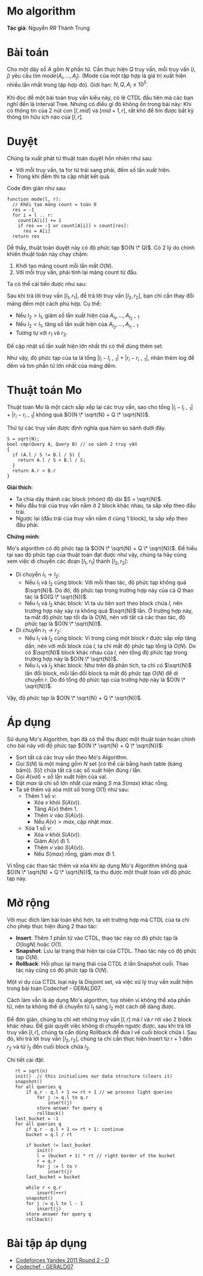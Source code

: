 # Mo algorithm

**Tác giả**: Nguyễn *RR* Thành Trung

# Bài toán

Cho một dãy số $A$ gồm $N$ phần tử. Cần thực hiện $Q$ truy vấn, mỗi truy vấn $(i, j)$ yêu cầu tìm $mode(A_i, ..., A_j)$. (Mode của một tập hợp là giá trị xuất hiện nhiều lần nhất trong tập hợp đó). Giới hạn: $N, Q, A_i \le 10^5$.

Khi đọc đề một bài toán truy vấn kiểu này, có lẽ CTDL đầu tiên mà các bạn nghĩ đến là Interval Tree. Nhưng có điều gì đó không ổn trong bài này: Khi có thông tin của 2 nút con $[l, mid]$ và $[mid+1, r]$, rất khó để tìm được bất kỳ thông tin hữu ích nào của $[l, r]$.

# Duyệt

Chúng ta xuất phát từ thuật toán duyệt hồn nhiên như sau:

- Với mỗi truy vấn, ta for từ trái sang phải, đếm số lần xuất hiện.
- Trong khi đếm thì ta cập nhật kết quả.

Code đơn giản như sau:

```
function mode(l, r):
  // Khởi tạo mảng count = toàn 0
  res = -1
  for i = l .. r:
    count[A[i]] += 1
    if res == -1 or count[A[i]] > count[res]:
      res = A[i]
  return res
```

Dễ thấy, thuật toán duyệt này có độ phức tạp $O(N \* Q)$. Có 2 lý do chính khiến thuật toán này chạy chậm:

1. Khởi tạo mảng count mỗi lần mất $O(N)$.
2. Với mỗi truy vấn, phải tính lại mảng count từ đầu.

Ta có thể cải tiến được như sau:

Sau khi trả lời truy vấn $[l_1, r_1]$, để trả lời truy vấn $[l_2, r_2]$, bạn chỉ cần thay đổi mảng đếm một cách phù hợp. Cụ thể:

- Nếu $l_2 > l_1$, giảm số lần xuất hiện của $A_{l_1}, ..., A_{l_2-1}$
- Nếu $l_2 < l_1$, tăng số lần xuất hiện của $A_{l_2}, ..., A_{l_1-1}$
- Tương tự với $r_1$ và $r_2$.

Để cập nhật số lần xuất hiện lớn nhất thì có thể dùng thêm set.

Như vậy, độ phức tạp của ta là tổng $|l_i - l_{i-1}| + |r_i - r_{i-1}|$, nhân thêm log để đếm và tìm phần tử lớn nhất của mảng đếm.

# Thuật toán Mo

Thuật toán Mo là một cách sắp xếp lại các truy vấn, sao cho tổng $|l_i - l_{i-1}| + |r_i - r_{i-1}|$ không quá $O(N \* \sqrt{N} + Q \* \sqrt{N})$.

Thứ tự các truy vấn được định nghĩa qua hàm so sánh dưới đây.

```
S = sqrt(N);
bool cmp(Query A, Query B) // so sánh 2 truy vấn
{
  if (A.l / S != B.l / S) {
    return A.l / S < B.l / S;
  }
  return A.r < B.r
}

```

**Giải thích**:

- Ta chia dãy thành các block (nhóm) độ dài $S = \sqrt{N}$.
- Nếu đầu trái của truy vấn nằm ở 2 block khác nhau, ta sắp xếp theo đầu trái.
- Ngược lại (đầu trái của truy vấn nằm ở cùng 1 block), ta sắp xếp theo đầu phải.

**Chứng minh**:

Mo's algorithm có độ phức tạp là $O(N \* \sqrt{N} + Q \* \sqrt{N})$. Để hiểu tại sao độ phức tạp của thuật toán đạt được như vậy, chúng ta hãy cùng xem việc di chuyển các đoạn $[l_1,r_1]$ thành $[l_2,r_2]$:

- Di chuyển $l_1 \rightarrow l_2$:
    - Nếu $l_1$ và $l_2$ cùng block: Với mỗi thao tác, độ phức tạp không quá $\sqrt{N}$. Do đó, độ phức tạp trong trường hợp này của cả $Q$ thao tác là $O(Q \* \sqrt{N})$.
    - Nếu $l_1$ và $l_2$ khác block: Vì ta ưu tiên sort theo block chứa $l$, nên trường hợp này xảy ra không quá $\sqrt{N}$ lần. Ở trường hợp này, ta mất độ phức tạp tối đa là $O(N)$, nên với tất cả các thao tác, độ phức tạp là $O(N \* \sqrt{N})$.
- Di chuyển $r_1 \rightarrow r_2$:
    - Nếu $l_1$ và $l_2$ cùng block: Vì trong cùng một block $r$ được sắp xếp tăng dần, nên với mỗi block của $l$, ta chỉ mất độ phức tạp tổng là $O(N)$. Do có $\sqrt{N}$ block khác nhau của $l$, nên tổng độ phức tạp trong trường hợp này là $O(N \* \sqrt{N})$.
    - Nếu $l_1$ và $l_2$ khác block: Như trên đã phân tích, ta chỉ có $\sqrt{N}$ lần đổi block, mỗi lần đổi block ta mất độ phức tạp $O(N)$ để di chuyển $r$. Do đó tổng độ phức tạp của trường hợp này là $O(N \* \sqrt{N})$.

Vậy, độ phức tạp là $O(N \* \sqrt{N} + Q \* \sqrt{N})$.

# Áp dụng

Sử dụng Mo's Algorithm, bạn đã có thể thu được một thuật toán hoàn chỉnh cho bài này với độ phức tạp $O(N \* \sqrt{N} + Q \* \sqrt{N})$:

- Sort tất cả các truy vấn theo Mo's Algorithm.
- Gọi $S(N)$ là một mảng gồm $N$ set (có thể cài bằng hash table (bảng băm)). $S(i)$ chứa tất cả các số xuất hiện đúng $i$ lần.
- Gọi $A(val)$ = số lần xuất hiện của val.
- Đặt $max$ là chỉ số lớn nhất của mảng $S$ mà $S(max)$ khác rỗng.
- Ta sẽ thêm và xóa một số trong O(1) như sau:
    - Thêm 1 số $v$:
        - Xóa $v$ khỏi $S(A(v))$.
        - Tăng $A(v)$ thêm 1.
        - Thêm $v$ vào $S(A(v))$.
        - Nếu $A(v) > max$, cập nhật $max$.
    - Xóa 1 số $v$:
        - Xóa $v$ khỏi $S(A(v))$.
        - Giảm $A(v)$ đi 1.
        - Thêm $v$ vào $S(A(v))$.
        - Nếu $S(max)$ rỗng, giảm $max$ đi 1.

Vì tổng các thao tác thêm và xóa khi áp dụng Mo's Algorithm không quá $O(N \* \sqrt{N} + Q \* \sqrt{N})$, ta thu được một thuật toán với độ phức tạp này.


# Mở rộng

Với mục đích làm bài toán khó hơn, ta xét trường hợp mà CTDL của ta chỉ cho phép thực hiện đúng 2 thao tác:

- **Insert**: Thêm 1 phần tử vào CTDL, thao tác này có độ phức tạp là $O(logN)$ hoặc $O(1)$.
- **Snapshot**: Lưu lại trạng thái hiện tại của CTDL. Thao tác này có độ phức tạp $O(N)$.
- **Rollback**: Hồi phục lại trạng thái của CTDL ở lần Snapshot cuối. Thao tác này cũng có độ phức tạp là $O(N)$.

Một ví dụ của CTDL loại này là Disjoint set, và việc xử lý truy vấn xuất hiện trong bài toán Codechef - GERALD07.

Cách làm vẫn là áp dụng Mo's algorithm, tuy nhiên vì không thể xóa phần tử, nên ta không thể di chuyển từ $l_1$ sang $l_2$ một cách dễ dàng được.

Để đơn giản, chúng ta chỉ xét những truy vấn $[l, r]$ mà $l$ và $r$ rơi vào 2 block khác nhau. Để giải quyết việc không di chuyển ngược được, sau khi trả lời truy vấn $[l, r]$, chúng ta cần dùng Rollback để đưa l về cuối block chứa l. Sau đó, khi trả lời truy vấn $[l_2, r_2]$, chúng ta chỉ cần thực hiện Insert từ $r+1$ đến $r_2$ và từ $l_2$ đến cuối block chứa $l_2$.

Chi tiết cài đặt:

```
   rt = sqrt(n)
   init()  // this initializes our data structure (clears it)
   snapshot()
   for all queries q
       if q.r - q.l + 1 <= rt + 1 // we process light queries
           for j := q.l to q.r
               insert(j)
           store answer for query q
           rollback()
   last_bucket = -1
   for all queries q 
       if q.r - q.l + 1 <= rt + 1: continue
       bucket = q.l / rt

       if bucket != last_bucket
           init()
           l = (bucket + 1) * rt // right border of the bucket
           r = q.r
           for j := l to r
               insert(j)
       last_bucket = bucket

       while r < q.r 
           insert(++r)
       snapshot()
       for j := q.l to l - 1
           insert(j)
       store answer for query q
       rollback()
```

# Bài tập áp dụng

- [Codeforces Yandex 2011 Round 2 - D](http://codeforces.com/contest/86/problem/D)
- [Codechef - GERALD07](https://www.codechef.com/problems/GERALD07)